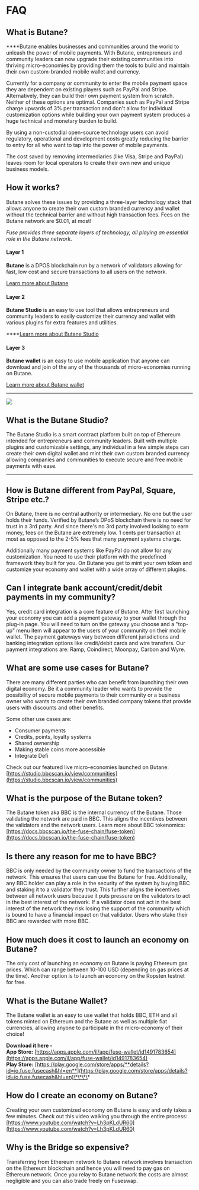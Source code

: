 # FAQ

## What is Butane?

  
****Butane enables businesses and communities around the world to unleash the power of mobile payments. With Butane, entrepreneurs and community leaders can now upgrade their existing communities into thriving micro-economies by providing them the tools to build and maintain their own custom-branded mobile wallet and currency. 

Currently for a company or community to enter the mobile payment space they are dependent on existing players such as PayPal and Stripe. Alternatively, they can build their own payment system from scratch. Neither of these options are optimal. Companies such as PayPal and Stripe charge upwards of 3% per transaction and don't allow for individual customization options while building your own payment system produces a huge technical and monetary burden to build. 

By using a non-custodial open-source technology users can avoid regulatory, operational and development costs greatly reducing the barrier to entry for all who want to tap into the power of mobile payments. 

The cost saved by removing intermediaries \(like Visa, Stripe and PayPal\) leaves room for local operators to create their own new and unique business models.



## How it works? 

Butane solves these issues by providing a three-layer technology stack that allows anyone to create their own custom branded currency and wallet without the technical barrier and without high transaction fees. Fees on the Butane network are $0.01, at most!

_Fuse provides three separate layers of technology, all playing an essential role in the Butane network._ 

#### **Layer 1**

**Butane** is a DPOS blockchain run by a network of validators allowing for fast, low cost and secure transactions to all users on the network. 

[Learn more about Butane](https://docs.bbcscan.io/become-a-validator/how-to-become-a-validator)

#### **Layer 2**

**Butane Studio** is an easy to use tool that allows entrepreneurs and community leaders to easily customize their currency and wallet with various plugins for extra features and utilities.   
  
****[Learn more about Butane Studio](https://docs.bbcscan.io/the-fuse-studio/overview)

#### **Layer 3**

**Butane wallet** is an easy to use mobile application that anyone can download and join of the any of the thousands of micro-economies running on Butane. 

[Learn more about Butane wallet](https://docs.bbcscan.io/the-mobile-wallet/overview)  
****

![](../.gitbook/assets/stack-faq.jpg)

## **What is the Butane Studio?**

The Butane Studio is a smart contract platform built on top of Ethereum intended for entrepreneurs and community leaders. Built with multiple plugins and customizable settings, any individual in a few simple steps can create their own digital wallet and mint their own custom branded currency allowing companies and communities to execute secure and free mobile payments with ease.   
****

## **How is Butane different from PayPal, Square, Stripe etc.?** 

On Butane, there is no central authority or intermediary. No one but the user holds their funds. Verified by Butane’s DPoS blockchain there is no need for trust in a 3rd party. And since there's no 3rd party involved looking to earn money, fees on the Butane are extremely low. 1 cents per transaction at most as opposed to the 2-5% fees that many payment systems charge. 

Additionally many payment systems like PayPal do not allow for any customization. You need to use their platform with the predefined framework they built for you. On Butane you get to mint your own token and customize your economy and wallet with a wide array of different plugins. 

## **Can I integrate bank account/credit/debit payments in my community?**

Yes, credit card integration is a core feature of Butane. After first launching your economy you can add a payment gateway to your wallet through the plug-in page. You will need to turn on the gateway you choose and a "top-up" menu item will appear to the users of your community on their mobile wallet. The payment gateways vary between different jurisdictions and banking integration options like credit/debit cards and wire transfers. Our payment integrations are: Ramp, Coindirect, Moonpay, Carbon and Wyre.

## **What are some use cases for Butane?** 

There are many different parties who can benefit from launching their own digital economy. Be it a community leader who wants to provide the possibility of secure mobile payments to their community or a business owner who wants to create their own branded company tokens that provide users with discounts and other benefits. 

Some other use cases are:

* Consumer payments
* Credits, points, loyalty systems
* Shared ownership
* Making stable coins more accessible
* Integrate Defi

Check out our featured live micro-economies launched on Butane: [https://studio.bbcscan.io/view/communities](https://studio.bbcscan.io/view/communities)

## **What is the purpose of the Butane token?** 

The Butane token aka BBC is the internal currency of the Butane.  Those validating the network are paid in BBC. This aligns the incentives between the validators and the network users. Learn more about BBC tokenomics: [https://docs.bbcscan.io/the-fuse-chain/fuse-token](https://docs.bbcscan.io/the-fuse-chain/fuse-token)

## **Is there any reason for me to have BBC?** 

BBC is only needed by the community owner to fund the transactions of the network. This ensures that users can use the Butane for free. Additionally, any BBC holder can play a role in the security of the system by buying BBC and staking it to a validator they trust. This further aligns the incentives between all network users because it puts pressure on the validators to act in the best interest of the network. If a validator does not act in the best interest of the network they risk losing the support of the community which is bound to have a financial impact on that validator. Users who stake their BBC are rewarded with more BBC. 

## **How much does it cost to launch an economy on Butane?**

The only cost of launching an economy on Butane is paying Ethereum gas prices. Which can range between 10-100 USD \(depending on gas prices at the time\). Another option is to launch an economy on the Ropsten testnet for free. 

## **What is the Butane Wallet?** 

**T**he Butane wallet is an easy to use wallet that holds BBC, ETH and all tokens minted on Ethereum and the Butane as well as multiple fiat currencies, allowing anyone to participate in the micro-economy of their choice!  
  
**Download it here -   
App Store:** [https://apps.apple.com/il/app/fuse-wallet/id1491783654](https://apps.apple.com/il/app/fuse-wallet/id1491783654)  
**Play Store:** [https://play.google.com/store/apps/**details?id=io.fuse.fusecash&hl=en**](https://play.google.com/store/apps/details?id=io.fuse.fusecash&hl=en)\*\*\*\*

## **How do I create an economy on Butane?**

Creating your own customized economy on Butane is easy and only takes a few minutes. Check out this video walking you through the entire process: [https://www.youtube.com/watch?v=Lh3pKLdUR60](https://www.youtube.com/watch?v=Lh3pKLdUR60)

## Why is the Bridge so expensive? 

Transferring from Ethereum network to Butane network involves transaction on the Ethereum blockchain and hence you will need to pay gas on Ethereum network. Once you relay to Butane network the costs are almost negligible and you can also trade freely on Fuseswap.

